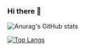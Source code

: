 ### Hi there 👋

<!--
**sugang258/sugang258** is a ✨ _special_ ✨ repository because its `README.md` (this file) appears on your GitHub profile.

Here are some ideas to get you started:

- 🔭 I’m currently working on ...
- 🌱 I’m currently learning ...
- 👯 I’m looking to collaborate on ...
- 🤔 I’m looking for help with ...
- 💬 Ask me about ...
- 📫 How to reach me: ...
- 😄 Pronouns: ...
- ⚡ Fun fact: ...
-->

 ![Anurag's GitHub stats](https://github-readme-stats.vercel.app/api?username=sugang258&show_icons=true&bg_color=00000000)
 
 [![Top Langs](https://github-readme-stats.vercel.app/api/top-langs/?username=sugang258)](https://github.com/olrlobt/github-readme-stats)
